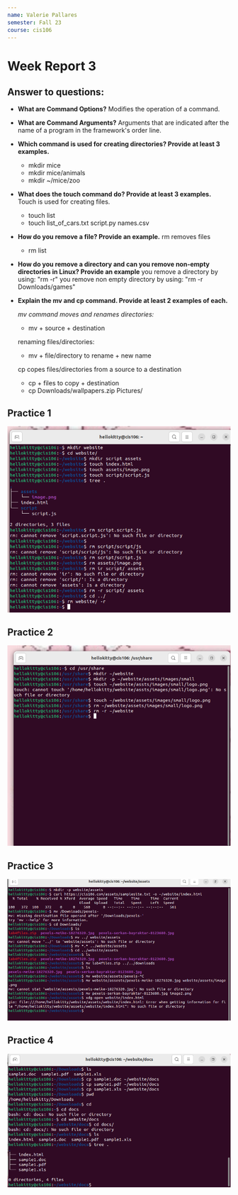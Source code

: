 ```yaml
---
name: Valerie Pallares
semester: Fall 23
course: cis106
---
```


# Week Report 3

## Answer to questions:

* **What are Command Options?**
    Modifies the operation of a command.

* **What are Command Arguments?**
    Arguments that are indicated after the name of a program in the framework's order line.

 * **Which command is used for creating directories? Provide at least 3 examples.**
    - mkdir mice
    - mkdir mice/animals
    - mkdir ~/mice/zoo
  
* **What does the touch command do? Provide at least 3 examples.**
    Touch is used for creating files.
    - touch list
    - touch list_of_cars.txt script.py names.csv
  
* **How do you remove a file? Provide an example.**
    rm removes files
  -  rm list

* **How do you remove a directory and can you remove non-empty directories in Linux? Provide an example**
 you remove a directory by using: "rm -r"
 you remove non empty directory by using: "rm -r Downloads/games"

* **Explain the mv and cp command. Provide at least 2 examples of each.**
  
    *mv command moves and renames directories:*
   - mv + source + destination

    renaming files/directories:
   - mv + file/directory to rename + new name

    cp copes files/directories from a source to a destination

    - cp + files to copy + destination
  - cp Downloads/wallpapers.zip Pictures/

## Practice 1
![practice 1](wr5-p1.png)<br>

## Practice 2
![practice 2](wr5-p2.png)<br>

## Practice 3
![practice 3](wr5-p3.png)<br>

## Practice 4
![practice 4](wr5-p4.png)<br>


